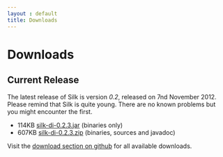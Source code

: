 ```yaml
---
layout : default
title: Downloads
---
```


# Downloads

## Current Release

The latest release of Silk is version <i>0.2</i>, released on 7nd November 2012.
Please remind that Silk is quite young. There are no known problems but you might encounter the first. 

<ul>
	<li>114KB <a href="https://github.com/downloads/jbee/silk/silk-di-0.2.3.jar">silk-di-0.2.3.jar</a> (binaries only)</li>
	<li>607KB <a href="https://github.com/downloads/jbee/silk/silk-di-0.2.3.jar">silk-di-0.2.3.zip</a> (binaries, sources and javadoc)</li>
</ul> 

Visit the <a href="https://github.com/jbee/silk/downloads">download section on github</a> for all available downloads.   
  